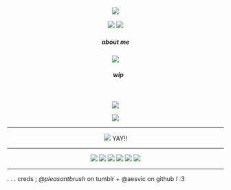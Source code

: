 <h3 align="center">
<img src="https://files.catbox.moe/7ow3d2.png"/>
    
<p align="center">
<img src="https://files.catbox.moe/wimxog.gif"/>
<img src="https://files.catbox.moe/d6qeks.gif"
</p>

<h5 align="center">
    about me
</h5>

<p align="center">
</p>
<p align="center">
<img src="https://files.catbox.moe/vb7whv.png"/>
</p>

<h5 align="center">
‎ ‎‎ ‎ ‎  wip
</h5>



‎ ‎‎ ‎ ‎ 
</h5>
<p align="center">
<img src="https://files.catbox.moe/qxnxtd.png"/>
</p>
<p align="center">
<img src="https://files.catbox.moe/s45cyy.png"/>
</p>


***
<p align="center">
<img src="https://files.catbox.moe/ecmow5.png"/> 
    YAY!! 


***
<p align="center">
<img src="https://64.media.tumblr.com/b3e57fc129aab192837e1be2288732a7/16fed5257cbfde37-93/s100x200/3bd634e1795e167794427e6ab58e7a8388a7147e.gifv"/> <img src="https://github.com/aesvic/aesvic/assets/144497121/28a10243-db1a-47af-81c0-a5cccc783cbd"/> <img src="https://files.catbox.moe/87egys.png"/> <img src="https://files.catbox.moe/jtmcey.png"/> <img src="https://files.catbox.moe/ijntco.gif"/> <img src="https://files.catbox.moe/kyr0xj.png"/>

</p>

***
. . . creds ; *@pleasantbrush* on tumblr + @aesvic on github *!* :3




